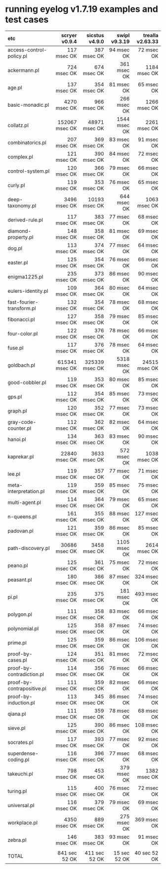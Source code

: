 # running eyelog v1.7.19 examples and test cases

|etc                       |scryer v0.9.4   |sicstus v4.9.0  |swipl v9.3.19   |trealla v2.63.33|
| :---                     |           ---: |           ---: |           ---: |           ---: |
|access-control-policy.pl  |     117 msec OK|     387 msec OK|      94 msec OK|      72 msec OK|
|ackermann.pl              |     724 msec OK|     674 msec OK|     361 msec OK|    1184 msec OK|
|age.pl                    |     137 msec OK|     354 msec OK|      81 msec OK|      65 msec OK|
|basic-monadic.pl          |    4270 msec OK|     966 msec OK|     266 msec OK|    1266 msec OK|
|collatz.pl                |  152067 msec OK|   48971 msec OK|    1544 msec OK|    2261 msec OK|
|combinatorics.pl          |     207 msec OK|     369 msec OK|      83 msec OK|      91 msec OK|
|complex.pl                |     121 msec OK|     390 msec OK|      84 msec OK|      72 msec OK|
|control-system.pl         |     120 msec OK|     366 msec OK|      79 msec OK|      66 msec OK|
|curly.pl                  |     119 msec OK|     353 msec OK|      76 msec OK|      65 msec OK|
|deep-taxonomy.pl          |    3496 msec OK|   10193 msec OK|     644 msec OK|    1063 msec OK|
|derived-rule.pl           |     117 msec OK|     383 msec OK|      77 msec OK|      68 msec OK|
|diamond-property.pl       |     148 msec OK|     358 msec OK|      81 msec OK|      69 msec OK|
|dog.pl                    |     113 msec OK|     374 msec OK|      77 msec OK|      64 msec OK|
|easter.pl                 |     125 msec OK|     354 msec OK|      76 msec OK|      66 msec OK|
|enigma1225.pl             |     235 msec OK|     373 msec OK|      86 msec OK|      90 msec OK|
|eulers-identity.pl        |     109 msec OK|     364 msec OK|      80 msec OK|      64 msec OK|
|fast-fourier-transform.pl |     132 msec OK|     354 msec OK|      78 msec OK|      68 msec OK|
|fibonacci.pl              |     127 msec OK|     358 msec OK|      79 msec OK|      85 msec OK|
|four-color.pl             |     122 msec OK|     376 msec OK|      78 msec OK|      66 msec OK|
|fuse.pl                   |     117 msec OK|     376 msec OK|      78 msec OK|      64 msec OK|
|goldbach.pl               |  615341 msec OK|  325339 msec OK|    5318 msec OK|   24515 msec OK|
|good-cobbler.pl           |     119 msec OK|     353 msec OK|      80 msec OK|      85 msec OK|
|gps.pl                    |     112 msec OK|     354 msec OK|      85 msec OK|      73 msec OK|
|graph.pl                  |     120 msec OK|     352 msec OK|      77 msec OK|      73 msec OK|
|gray-code-counter.pl      |     112 msec OK|     362 msec OK|      82 msec OK|      64 msec OK|
|hanoi.pl                  |     134 msec OK|     363 msec OK|      83 msec OK|      90 msec OK|
|kaprekar.pl               |   22840 msec OK|    3633 msec OK|     572 msec OK|    1038 msec OK|
|lee.pl                    |     119 msec OK|     357 msec OK|      77 msec OK|      71 msec OK|
|meta-interpretation.pl    |     119 msec OK|     359 msec OK|      85 msec OK|      75 msec OK|
|multi-agent.pl            |     114 msec OK|     364 msec OK|      79 msec OK|      65 msec OK|
|n-queens.pl               |     161 msec OK|     355 msec OK|      88 msec OK|     127 msec OK|
|padovan.pl                |     121 msec OK|     359 msec OK|      86 msec OK|      85 msec OK|
|path-discovery.pl         |   30686 msec OK|    3458 msec OK|    1105 msec OK|    2614 msec OK|
|peano.pl                  |     125 msec OK|     361 msec OK|      75 msec OK|      72 msec OK|
|peasant.pl                |     180 msec OK|     386 msec OK|      87 msec OK|     324 msec OK|
|pi.pl                     |     235 msec OK|     375 msec OK|     181 msec OK|     493 msec OK|
|polygon.pl                |     111 msec OK|     358 msec OK|      83 msec OK|      66 msec OK|
|polynomial.pl             |     125 msec OK|     358 msec OK|      87 msec OK|      74 msec OK|
|prime.pl                  |     125 msec OK|     359 msec OK|      86 msec OK|     106 msec OK|
|proof-by-cases.pl         |     124 msec OK|     351 msec OK|      81 msec OK|      72 msec OK|
|proof-by-contradiction.pl |     114 msec OK|     356 msec OK|      76 msec OK|      66 msec OK|
|proof-by-contrapositive.pl|     111 msec OK|     359 msec OK|      82 msec OK|      66 msec OK|
|proof-by-induction.pl     |     113 msec OK|     345 msec OK|      86 msec OK|      74 msec OK|
|qiana.pl                  |     111 msec OK|     359 msec OK|      78 msec OK|      68 msec OK|
|sieve.pl                  |     125 msec OK|     390 msec OK|      86 msec OK|     108 msec OK|
|socrates.pl               |     117 msec OK|     393 msec OK|      77 msec OK|      92 msec OK|
|superdense-coding.pl      |     116 msec OK|     396 msec OK|      77 msec OK|      68 msec OK|
|takeuchi.pl               |     798 msec OK|     453 msec OK|     379 msec OK|    1382 msec OK|
|turing.pl                 |     115 msec OK|     400 msec OK|      76 msec OK|      72 msec OK|
|universal.pl              |     116 msec OK|     379 msec OK|      79 msec OK|      69 msec OK|
|workplace.pl              |    4350 msec OK|     889 msec OK|     275 msec OK|     369 msec OK|
|zebra.pl                  |     146 msec OK|     383 msec OK|      93 msec OK|      91 msec OK|
|                          |                |                |                |                |
|TOTAL                     |   841 sec 52 OK|   411 sec 52 OK|    15 sec 52 OK|    40 sec 52 OK|
